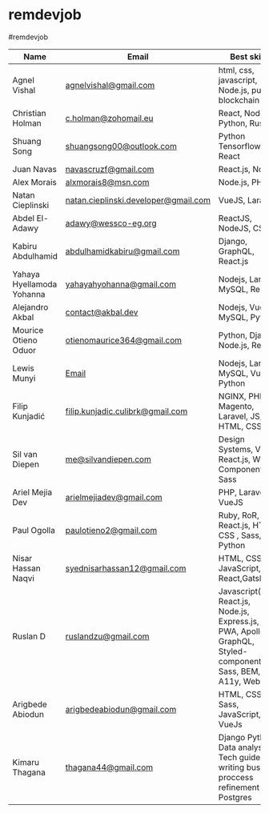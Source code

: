# remdevjob

#remdevjob

| Name                      | Email                                | Best skills                      | Link                                              | Twitter account                     |
| ------------------------- | ------------------------------------ | -------------------------------- | ------------------------------------------------- | ----------------------------------- |
| Agnel Vishal      | agnelvishal@gmail.com           | html, css, javascript, Node.js, public blockchain| https://agnelvishal.github.io/                       | https://twitter.com/agnelvishal          |
| Christian Holman          | c.holman@zohomail.eu                 | React, Node, Python, Rust        | https://christianholman.me                        | https://twitter.com/0xholman        |
| Shuang Song               | shuangsong00@outlook.com             | Python Tensorflow, JS React      | https://sysghost.me/studio                        | https://twitter.com/Shydevil_Song   |
| Juan Navas                | navascruzf@gmail.com                 | React.js, Node.js                | https://juannavas.dev                             | https://twitter.com/JuanNavasJN     |
| Alex Morais               | alxmorais8@msn.com                   | Node.js, PHP                     | https://linkedin.com/in/alexmorais/               | https://twitter.com/alxhotel        |
| Natan Cieplinski          | natan.cieplinski.developer@gmail.com | VueJS, Laravel                   | https://github.com/NatanCieplinski                | https://twitter.com/NatanCieplinski |
| Abdel El-Adawy            | adawy@wessco-eg.org                  | ReactJS, NodeJS, CSS             | https://www.linkedin.com/in/abdelrahman-el-adawy/ | https://twitter.com/MrViometal      |
| Kabiru Abdulhamid         | abdulhamidkabiru@gmail.com           | Django, GraphQL, React.js        | http://github.com/iamkabiru                       | http://twitter.com/iamkabiru        |
| Yahaya Hyellamoda Yohanna | yahayahyohanna@gmail.com             | Nodejs, Laravel, MySQL, React.js | https://yhyportfolio.netlify.app                  | http://twitter.com/yasholma         |
| Alejandro Akbal           | contact@akbal.dev                    | Nodejs, Vuejs, MySQL, Python     | https://akbal.dev                                 |                                     |
| Mourice Otieno Oduor      | otienomaurice364@gmail.com           | Python, Django, Node.js, React.js| https://twitter.com/Morys0                        | https://twitter.com/Morys0          |
| Lewis Munyi      | [Email](mailto:lewismunyi97@gmail.com)           | Nodejs, Laravel, MySQL, Vue.js, Python| [lewis-munyi.web.app](https://lewis-munyi.web.app)                        | -          |
| Filip Kunjadić      | filip.kunjadic.culibrk@gmail.com          | NGINX, PHP, Magento, Laravel, JS, HTML, CSS | https://filipkunjadic.com                        | https://twitter.com/filipkunjadic     |
| Sil van Diepen      | me@silvandiepen.com          | Design Systems, Vue, React.js, Web Components, Sass | https://silvandiepen.com                        | https://twitter.com/silvandiepen     |
| Ariel Mejia Dev     | arielmejiadev@gmail.com | PHP, Laravel, VueJS | https://arielmejiadev.com | https://twitter.com/ArielMejiaDev |
|Paul Ogolla | paulotieno2@gmail.com | Ruby, RoR, React.js, HTML, CSS , Sass, Js, Python | https://profile.codersrank.io/user/paulzay/ | https://twitter.com/_paulzay_ |
|Nisar Hassan Naqvi | syednisarhassan12@gmail.com | HTML, CSS, JavaScript, React,Gatsby | https://nisar.dev/ | https://twitter.com/nisarhassan12 |
| Ruslan D                  | ruslandzu@gmail.com                    | Javascript(ES6), React.js, Node.js, Express.js, PWA, Apollo GraphQL, Styled-components, Sass, BEM, A11y, Webpack | https://github.com/drumm2k                         | https://twitter.com/drumm2k         |
|Arigbede Abiodun | arigbedeabiodun@gmail.com | HTML, CSS, Sass, JavaScript, VueJs | https://abbyjoe.github.io/portfolio/ | https://twitter.com/Abby_joeRGX |
|Kimaru Thagana               | thagana44@gmail.com                    | Django Python Data analysis Tech guide writing business proccess refinement Postgres | https://github.com/KimaruThagna                         | https://kimaruthagna.github.io/        |